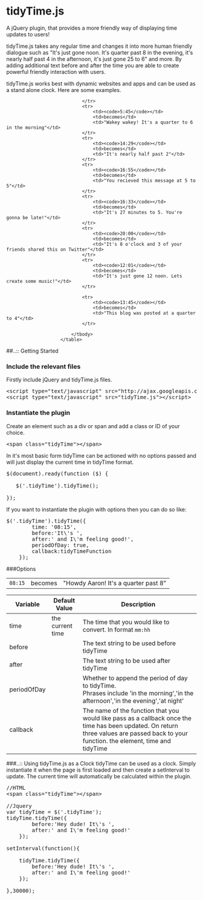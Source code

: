 tidyTime.js
===========

A jQuery plugin, that provides a more friendly way of displaying time updates to users!

tidyTime.js takes any regular time and changes it into more human friendly dialogue such as "It's just gone noon. It's quarter past 8 in the evening, it's nearly half past 4 in the afternoon, it's just gone 25 to 6" and more. By adding additional text before and after the time you are able to create powerful friendly interaction with users.

tidyTime.js works best with dynamic websites and apps and can be used as a stand alone clock. Here are some examples.

<table id="demo_table">
    						<tbody>
								<tr>
									<td><code>08:15</code></td>
									<td>becomes</td>
									<td>"Howdy Aaron! It's a quarter past 8"</td>

								</tr>
								<tr>
									<td><code>5:45</code></td>
									<td>becomes</td>
									<td>"Wakey wakey! It's a quarter to 6 in the morning"</td>
								</tr>	
								<tr>
									<td><code>14:29</code></td>
									<td>becomes</td>
									<td>"It's nearly half past 2"</td>
								</tr>
								<tr>
									<td><code>16:55</code></td>
									<td>becomes</td>
									<td>"You recieved this message at 5 to 5"</td>
								</tr>
								<tr>
									<td><code>16:33</code></td>
									<td>becomes</td>
									<td>"It's 27 minutes to 5. You're gonna be late!"</td>
								</tr>
								<tr>
									<td><code>20:00</code></td>
									<td>becomes</td>
									<td>"It's 8 o'clock and 3 of your friends shared this on Twitter"</td>
								</tr>
								<tr>
									<td><code>12:01</code></td>
									<td>becomes</td>
									<td>"It's just gone 12 noon. Lets create some music!"</td>
								</tr>

								<tr>
									<td><code>13:45</code></td>
									<td>becomes</td>
									<td>"This blog was posted at a quarter to 4"</td>
								</tr>

							</tbody>
						</table>
                        
##..:: Getting Started

### Include the relevant files

Firstly include jQuery and tidyTime.js files.

<pre >&lt;script type=&quot;text/javascript&quot; src=&quot;http://ajax.googleapis.com/ajax/libs/jquery/1.7.2/jquery.min.js&quot;&gt;&lt;/script&gt;
&lt;script type=&quot;text/javascript&quot; src=&quot;tidyTime.js&quot;&gt;&lt;/script&gt;</pre>

### Instantiate the plugin

Create an element such as a div or span and add a class or ID of your choice.
<pre>&lt;span class=&quot;tidyTime&quot;&gt;&lt;/span&gt;</pre>

In it's most basic form tidyTime can be actioned with no options passed and will just display the current time in tidyTime format.

<pre>
$(document).ready(function ($) {

   $('.tidyTime').tidyTime();	

});</pre>

If you want to instantiate the plugin with options then you can do so like:

<pre >
$('.tidyTime').tidyTime({
    	time: '08:15',
		before:'It\'s ',
		after:' and I\'m feeling good!',
		periodOfDay: true,
		callback:tidyTimeFunction
	});</pre>
    
###Options

<table>
    						<thead>
								<tr>
									<th>Variable</th>
									<th>Default Value</th>
									<th>Description</th>
								</tr>
							</thead>
							<tbody>
								<tr>
									<td>time</td>
									<td>the current time</td>
									<td>The time that you would like to convert. In format <code>mm:hh</code></td>
								</tr>
								<tr>
									<td>before</td>
									<td></td>
									<td>The text string to be used before tidyTime</td>
								</tr>
								<tr>
									<td>after</td>
									<td></td>
									<td>The text string to be used after tidyTime</td>
								</tr>
								<tr>
									<td>periodOfDay</td>
									<td></td>
									<td>Whether to append the period of day to tidyTime. <br>Phrases include 'in the morning','in the afternoon','in the evening','at night'</td>
								</tr>
								<tr>
									<td>callback</td>
									<td></td>
									<td>The name of the function that you would like pass as a callback once the time has been updated. On return three values are passed back to your function. the element, time and tidyTime</td>
								</tr>
							</tbody>
						</table>
###..:: Using tidyTime.js as a Clock
tidyTime can be used as a clock. Simply instantiate it when the page is first loaded and then create a setInterval to update. The current time will automatically be calculated within the plugin.

<pre >
//HTML
&lt;span class=&quot;tidyTime&quot;&gt;&lt;/span&gt;

//Jquery
var tidyTime = $('.tidyTime');
tidyTime.tidyTime({
    	before:'Hey dude! It\'s ',
		after:' and I\'m feeling good!'
	});

setInterval(function(){

	tidyTime.tidyTime({
		before:'Hey dude! It\'s ',
		after:' and I\'m feeling good!'
	});

},30000);</pre>






